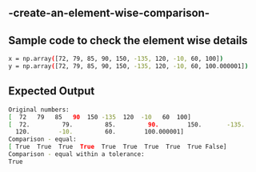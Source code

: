 ## -create-an-element-wise-comparison-
## Sample code to check the element wise details 
```sh
x = np.array([72, 79, 85, 90, 150, -135, 120, -10, 60, 100])
y = np.array([72, 79, 85, 90, 150, -135, 120, -10, 60, 100.000001])
```
## Expected Output
```sh
Original numbers:
[  72   79   85   90  150 -135  120  -10   60  100]
[  72.         79.         85.         90.        150.       -135.
  120.        -10.         60.        100.000001]
Comparison - equal:
[ True  True  True  True  True  True  True  True  True False]
Comparison - equal within a tolerance:
True                       
```
